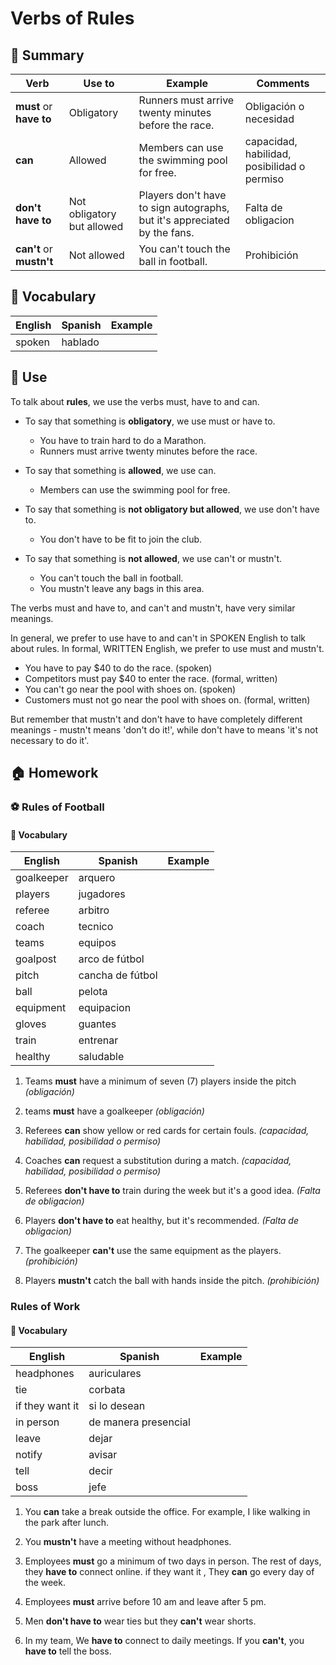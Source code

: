 # Verbs of Rules

## 📌 Summary 


| Verb      | Use to | Example | Comments |
| ------ | ----------- | ----------- |  ----------- |
| **must** or **have to**  | Obligatory       | Runners must arrive twenty minutes before the race. | Obligación o necesidad |
| **can**      | Allowed       | Members can use the swimming pool for free. | capacidad, habilidad, posibilidad o permiso |
| **don't have to**     | Not obligatory but allowed       | Players don't have to sign autographs, but it's appreciated by the fans. | Falta de obligacion |
| **can't** or **mustn't**      | Not allowed       | You can't touch the ball in football. |  Prohibición |


## 📙 Vocabulary

| English      | Spanish | Example |
| ------ | ----------- | ----------- |
|  spoken |  hablado | |



## 📝 Use

To talk about **rules**, we use the verbs must, have to and can. 

- To say that something is **obligatory**, we use must or have to. 

	- You have to train hard to do a Marathon. 
	- Runners must arrive twenty minutes before the race. 


- To say that something is **allowed**, we use can. 

    - Members can use the swimming pool for free. 

- To say that something is **not obligatory but allowed**, we use don't have to. 

    - You don't have to be fit to join the club. 

- To say that something is **not allowed**, we use can't or mustn't. 

    - You can't touch the ball in football. 
    - You mustn't leave any bags in this area. 

The verbs must and have to, and can't and mustn't, have very similar meanings. 

In general, we prefer to use have to and can't in SPOKEN English to talk about rules. In formal, WRITTEN English, we prefer to use must and mustn't. 

- You have to pay $40 to do the race. (spoken) 
- Competitors must pay $40 to enter the race. (formal, written) 
- You can't go near the pool with shoes on. (spoken) 
- Customers must not go near the pool with shoes on. (formal, written) 

But remember that mustn't and don't have to have completely different meanings - mustn't means 'don't do it!', while don't have to means 'it's not necessary to do it'.


## 🏠 Homework

### ⚽ Rules of Football 

#### 📙 Vocabulary

| English      | Spanish | Example |
| ------ | ----------- | ----------- |
|  goalkeeper |  arquero | |
|  players |  jugadores | |
|  referee |  arbitro | |
|  coach |  tecnico | |
|  teams |  equipos | |
|  goalpost |  arco de fútbol  | |
|  pitch |  cancha de fútbol | |
|  ball |  pelota | |
|  equipment |  equipacion | |
|  gloves |  guantes | |
|  train |  entrenar | |
| healthy | saludable | | 

1. Teams **must** have a minimum of seven (7) players inside the pitch *(obligación)*
2. teams **must** have a goalkeeper *(obligación)*


3. Referees **can** show yellow or red cards for certain fouls. *(capacidad, habilidad, posibilidad o permiso)*
4. Coaches **can** request a substitution during a match. *(capacidad, habilidad, posibilidad o permiso)*


5. Referees **don't have to** train during the week but it's a good idea. *(Falta de obligacion)*
6. Players **don't have to** eat healthy, but it's recommended. *(Falta de obligacion)*


7. The goalkeeper **can't** use the same equipment as the players. *(prohibición)*
8. Players **mustn't** catch the ball with hands inside the pitch. *(prohibición)*



### Rules of Work

#### 📙 Vocabulary

| English      | Spanish | Example |
| ------ | ----------- | ----------- |
|  headphones |  auriculares | |
|  tie |  corbata | |
|  if they want it |  si lo desean | |
|  in person |  de manera presencial | |
|  leave |  dejar | |
|  notify |  avisar | |
|  tell |  decir | |
|  boss |  jefe | |


1. You **can** take a break outside the office. For example, I like walking in the park after lunch.

2. You **mustn't** have a meeting without headphones.

3. Employees **must** go a minimum of two days in person. The rest of days, they **have to** connect online. if they want it , They **can** go every day of the week.

4. Employees **must** arrive before 10 am and leave after 5 pm.

5. Men **don't have to** wear ties but they **can't** wear shorts.

6. In my team, We **have to** connect to daily meetings. If you **can't**, you **have to** tell the boss.
